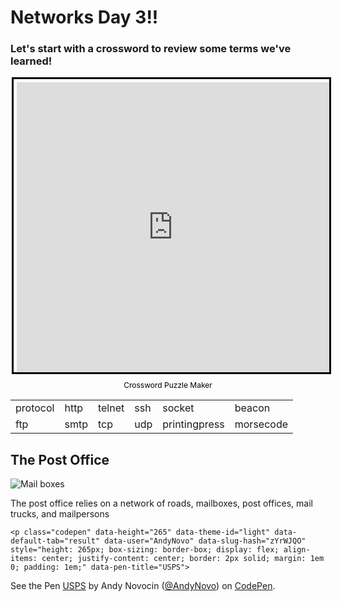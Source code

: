 <h1>Networks Day 3!!</h1>
<h3> Let's start with a crossword to review some terms we've learned!</h3>
<div style="margin:auto; display:flex; flex-direction:column; height:500px; max-width:500px">
    <iframe border="0" src="https://crosswordlabs.com/embed/2020-07-06-191" style="flex:1; width:100%; padding:5px 0px 0 5px; border:3px solid black; "></iframe>
    <a target="_blank" style="align-self:center; font-size:12px; color:black; padding-top:10px; text-decoration:none;text-align:center" href="https://crosswordlabs.com">Crossword Puzzle Maker</a>
</div>


<table class="tg">
<tbody>
  <tr>
    <td class="tg-0pky">protocol</td>
    <td class="tg-0pky">http</td>
    <td class="tg-0pky">telnet</td>
    <td class="tg-0pky">ssh</td>
    <td class="tg-0pky">socket</td>
    <td class="tg-0pky">beacon</td>
  </tr>
  <tr>
    <td class="tg-0pky">ftp</td>
    <td class="tg-0pky">smtp</td>
    <td class="tg-0pky">tcp</td>
    <td class="tg-0pky">udp</td>
    <td class="tg-0pky">printingpress</td>
    <td class="tg-0pky">morsecode</td>
  </tr>
</tbody>
</table>

<h2>The Post Office</h2>
<img src="https://images.unsplash.com/photo-1508769941802-a6ca19d19e08?ixlib=rb-1.2.1&ixid=eyJhcHBfaWQiOjEyMDd9&auto=format&fit=crop&w=1349&q=80" alt="Mail boxes"></img>

<p>The post office relies on a network of roads, mailboxes, post offices, mail trucks, and mailpersons</p>
    
    <p class="codepen" data-height="265" data-theme-id="light" data-default-tab="result" data-user="AndyNovo" data-slug-hash="zYrWJQO" style="height: 265px; box-sizing: border-box; display: flex; align-items: center; justify-content: center; border: 2px solid; margin: 1em 0; padding: 1em;" data-pen-title="USPS">
  <span>See the Pen <a href="https://codepen.io/AndyNovo/pen/zYrWJQO">
  USPS</a> by Andy Novocin (<a href="https://codepen.io/AndyNovo">@AndyNovo</a>)
  on <a href="https://codepen.io">CodePen</a>.</span>
</p>
<script async src="https://static.codepen.io/assets/embed/ei.js"></script>
